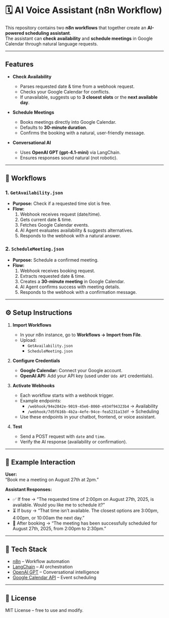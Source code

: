 # 🗓️ AI Voice Assistant (n8n Workflow)

This repository contains two **n8n workflows** that together create an **AI-powered scheduling assistant**.  
The assistant can **check availability** and **schedule meetings** in Google Calendar through natural language requests.

---

## Features

- **Check Availability**
  - Parses requested date & time from a webhook request.
  - Checks your Google Calendar for conflicts.
  - If unavailable, suggests up to **3 closest slots** or the **next available day**.

- **Schedule Meetings**
  - Books meetings directly into Google Calendar.
  - Defaults to **30-minute duration**.
  - Confirms the booking with a natural, user-friendly message.

- **Conversational AI**
  - Uses **OpenAI GPT (gpt-4.1-mini)** via LangChain.
  - Ensures responses sound natural (not robotic).

---

## 📂 Workflows

### 1. `GetAvailability.json`
- **Purpose:** Check if a requested time slot is free.
- **Flow:**
  1. Webhook receives request (date/time).
  2. Gets current date & time.
  3. Fetches Google Calendar events.
  4. AI Agent evaluates availability & suggests alternatives.
  5. Responds to the webhook with a natural answer.

### 2. `ScheduleMeeting.json`
- **Purpose:** Schedule a confirmed meeting.
- **Flow:**
  1. Webhook receives booking request.
  2. Extracts requested date & time.
  3. Creates a **30-minute meeting** in Google Calendar.
  4. AI Agent confirms success with meeting details.
  5. Responds to the webhook with a confirmation message.

---

## ⚙️ Setup Instructions

1. **Import Workflows**
   - In your n8n instance, go to **Workflows → Import from File**.
   - Upload:
     - `GetAvailability.json`
     - `ScheduleMeeting.json`

2. **Configure Credentials**
   - **Google Calendar:** Connect your Google account.
   - **OpenAI API:** Add your API key (used under `Udo API` credentials).

3. **Activate Webhooks**
   - Each workflow starts with a webhook trigger.
   - Example endpoints:
     - `/webhook/94e2842e-9019-45e6-8060-e934f94323b4` → Availability
     - `/webhook/7d5f616b-4b2a-4efe-94ce-fea5231a13df` → Scheduling
   - Use these endpoints in your chatbot, frontend, or voice assistant.

4. **Test**
   - Send a POST request with `date` and `time`.
   - Verify the AI response (availability or confirmation).

---

## 📌 Example Interaction

**User:**  
“Book me a meeting on August 27th at 2pm.”

**Assistant Responses:**
- ✅ If free → “The requested time of 2:00pm on August 27th, 2025, is available. Would you like me to schedule it?”
- ⏳ If busy → “That time isn’t available. The closest options are 3:00pm, 4:00pm, or 10:00am the next day.”
- 📅 After booking → “The meeting has been successfully scheduled for August 27th, 2025, from 2:00pm to 2:30pm.”

---

## 🔧 Tech Stack
- [n8n](https://n8n.io/) – Workflow automation
- [LangChain](https://www.langchain.com/) – AI orchestration
- [OpenAI GPT](https://platform.openai.com/) – Conversational intelligence
- [Google Calendar API](https://developers.google.com/calendar) – Event scheduling

---

## 📜 License
MIT License – free to use and modify.
